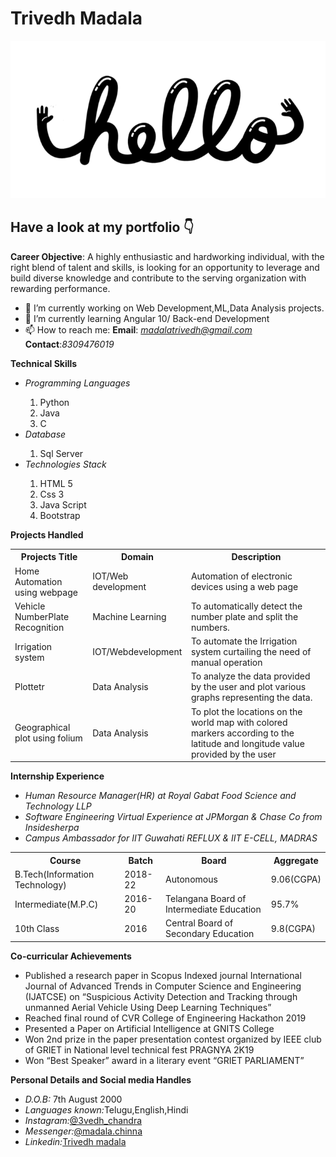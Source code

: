 # Trivedh Madala
![intro logo image](https://github.com/madalatrivedh20/madalatrivedh20/blob/master/90ee8c7d852e53327dbde9fc252cf023.gif)
## Have a look at my portfolio :point_down:

**Career Objective**: A highly enthusiastic and hardworking individual, with the right blend of talent and skills, is looking for an opportunity to leverage and build diverse knowledge and contribute to the serving organization with rewarding performance.

- 🔭 I’m currently working on Web Development,ML,Data Analysis projects.
- 🌱 I’m currently learning Angular 10/ Back-end Development
- 📫 How to reach me: **Email**: *madalatrivedh@gmail.com* **Contact**:*8309476019*

**Technical Skills**
<ul>
  <li><i>Programming Languages</i></li>
  <ol><li>Python</li><li>Java</li><li>C</li></ol>
  <li><i>Database</i></li>
  <ol><li>Sql Server</li></ol>
  <li><i>Technologies Stack</i></li>
  <ol><li>HTML 5</li><li>Css 3</li><li>Java Script</li><li>Bootstrap</li></ol>
  </ul>

**Projects Handled**

<table style="width:100%">
  <tr>
    <th>Projects Title</th>
    <th>Domain</th> 
    <th>Description</th>
  </tr>
  <tr>
    <td>Home Automation using webpage</td>
    <td>IOT/Web development </td>
    <td>Automation of electronic devices using a web page</td>
  </tr>
  <tr>
    <td>Vehicle NumberPlate Recognition</td>
    <td>Machine Learning</td>
    <td>To automatically detect the number plate and split the numbers.</td>
  </tr>
  <tr>
    <td>Irrigation system</td>
    <td>IOT/Webdevelopment</td>
    <td>To automate the Irrigation system curtailing the need of manual operation</td>
  </tr>
   <tr>
    <td>Plottetr</td>
    <td>Data Analysis</td>
    <td>To analyze the data provided by the user and plot various graphs representing the data.</td>
  </tr>
   <tr>
    <td>Geographical plot using folium</td>
    <td>Data Analysis</td>
    <td>To plot the locations on the world map with colored markers according to the latitude and longitude value provided by the user</td>
  </tr>
</table>

  
 **Internship Experience**
<ul><li><i>Human Resource Manager(HR) at Royal Gabat Food Science and Technology LLP</i></li>
  <li><i>Software Engineering Virtual Experience at JPMorgan & Chase Co from Insidesherpa</i></li> 
  <li><i>Campus Ambassador for IIT Guwahati REFLUX & IIT E-CELL, MADRAS</i></li>
  </ul>
  
  <table style="width:100%">
  <tr>
    <th>Course</th>
    <th>Batch</th> 
    <th>Board</th>
    <th>Aggregate</th>
  </tr>
  <tr>
    <td>B.Tech(Information Technology)</td>
    <td>2018-22</td>
    <td>Autonomous</td>
    <td>9.06(CGPA)</td>
  </tr>
   <tr>
    <td>Intermediate(M.P.C)</td>
    <td>2016-20</td>
    <td>Telangana Board of Intermediate Education</td>
    <td>95.7%</td>
  </tr>
   <tr>
    <td>10th Class</td>
    <td>2016</td>
    <td>Central Board of Secondary Education</td>
    <td>9.8(CGPA)</td>
  </tr>
  </table>
  
  **Co-curricular Achievements**
  <ul><li>Published a research paper in Scopus Indexed journal International Journal of Advanced Trends in Computer Science and Engineering (IJATCSE) on “Suspicious Activity Detection and Tracking through unmanned Aerial Vehicle Using Deep Learning Techniques”</li>
  <li>Reached final round of CVR College of Engineering Hackathon 2019 </li>
  <li>Presented a Paper on Artificial Intelligence at GNITS College</li>
  <li>Won 2nd prize in the paper presentation contest organized by IEEE club of GRIET in National level technical fest PRAGNYA 2K19</li>
  <li>Won “Best Speaker” award in a  literary event “GRIET PARLIAMENT”</li></ul>
  
  **Personal Details and Social media Handles**
  <ul><li><i>D.O.B:</i> 7th August 2000</li>
  <li><i>Languages known:</i>Telugu,English,Hindi</li>
  <li><i>Instagram:</i><a href="https://instagram.com/3vedh_chandra?igshid=gbvikovxzhqj">@3vedh_chandra</a></li>
  <li><i>Messenger:</i><a href="https://m.me/madala.chinna.5">@madala.chinna</a></li>
  <li><i>Linkedin:</i><a href="https://www.linkedin.com/in/trivedh-madala-311a31183">Trivedh madala</a></li></ul>
